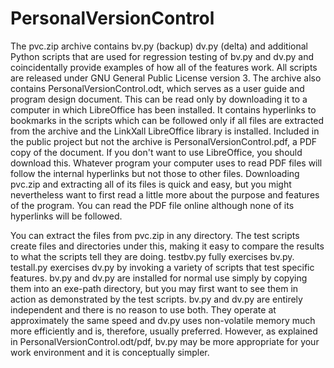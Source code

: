 # PersonalVersionControl
The pvc.zip archive contains bv.py (backup) dv.py (delta) and additional Python scripts that are used for regression testing of bv.py and dv.py and coincidentally provide examples of how all of the features work. All scripts are released under GNU General Public License version 3. The archive also contains PersonalVersionControl.odt, which serves as a user guide and program design document. This can be read only by downloading it to a computer in which LibreOffice has been installed. It contains hyperlinks to bookmarks in the scripts which can be followed only if all files are extracted from the archive and the LinkXall LibreOffice library is installed. Included in the public project but not the archive is PersonalVersionControl.pdf, a PDF copy of the document. If you don't want to use LibreOffice, you should download this. Whatever program your computer uses to read PDF files will follow the internal hyperlinks but not those to other files. Downloading pvc.zip and extracting all of its files is quick and easy, but you might nevertheless want to first read a little more about the purpose and features of the program. You can read the PDF file online although none of its hyperlinks will be followed. 

You can extract the files from pvc.zip in any directory. The test scripts create files and directories under this, making it easy to compare the results to what the scripts tell they are doing. testbv.py fully exercises bv.py. testall.py exercises dv.py by invoking a variety of scripts that test specific features. bv.py and dv.py are installed for normal use simply by copying them into an exe-path directory, but you may first want to see them in action as demonstrated by the test scripts. bv.py and dv.py are entirely independent and there is no reason to use both. They operate at approximately the same speed and dv.py uses non-volatile memory much more efficiently and is, therefore, usually preferred. However, as explained in PersonalVersionControl.odt/pdf, bv.py may be more appropriate for your work environment and it is conceptually simpler.
